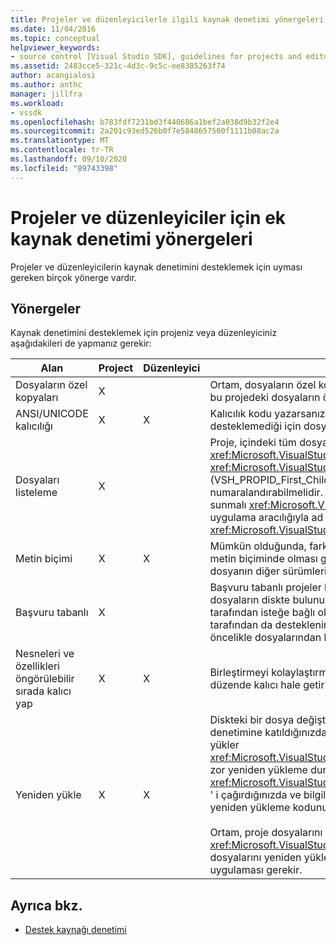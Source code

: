 ```yaml
---
title: Projeler ve düzenleyicilerle ilgili kaynak denetimi yönergeleri
ms.date: 11/04/2016
ms.topic: conceptual
helpviewer_keywords:
- source control [Visual Studio SDK], guidelines for projects and editors
ms.assetid: 2483cce5-321c-4d3c-9c5c-ee8385263f74
author: acangialosi
ms.author: anthc
manager: jillfra
ms.workload:
- vssdk
ms.openlocfilehash: b783fdf7231bd3f440686a1bef2a038d9b32f2e4
ms.sourcegitcommit: 2a201c93ed526b0f7e5848657500f1111b08ac2a
ms.translationtype: MT
ms.contentlocale: tr-TR
ms.lasthandoff: 09/10/2020
ms.locfileid: "89743398"
---
```

# <a name="additional-source-control-guidelines-for-projects-and-editors"></a>Projeler ve düzenleyiciler için ek kaynak denetimi yönergeleri
Projeler ve düzenleyicilerin kaynak denetimini desteklemek için uyması gereken birçok yönerge vardır.

## <a name="guidelines"></a>Yönergeler
 Kaynak denetimini desteklemek için projeniz veya düzenleyiciniz aşağıdakileri de yapmanız gerekir:

|Alan|Project|Düzenleyici|Ayrıntılar|
|----------|-------------|------------|-------------|
|Dosyaların özel kopyaları|X||Ortam, dosyaların özel kopyalarını destekler. Diğer bir deyişle, projeye kayıtlı her kişi, bu projedeki dosyaların özel bir kopyasına sahiptir.|
|ANSI/UNICODE kalıcılığı|X|X|Kalıcılık kodu yazarsanız, kaynak denetim programlarının çoğu şu anda Unicode desteklemediği için dosyaları ANSI biçiminde kalıcı hale getirin.|
|Dosyaları listeleme|X||Proje, içindeki tüm dosyaların belirli bir listesini içermeli ve <xref:Microsoft.VisualStudio.Shell.Interop.IVsSccProject2> veya <xref:Microsoft.VisualStudio.Shell.Interop.IVsHierarchy.GetProperty%2A> (VSH_PROPID_First_Child/Next_Sibling) kullanarak dosya listesini numaralandırabilmelidir. Proje ayrıca, uygulama aracılığıyla öğe adlarını da kullanıma sunmalı <xref:Microsoft.VisualStudio.Shell.Interop.IVsProject.GetMkDocument%2A> ve uygulama aracılığıyla ad aramasını (özel dosyalar dahil) desteklemelidir <xref:Microsoft.VisualStudio.Shell.Interop.IVsProject.IsDocumentInProject%2A> .|
|Metin biçimi|X|X|Mümkün olduğunda, farklı sürümlerin birleştirilmesini desteklemek için dosyaların metin biçiminde olması gerekir. Metin biçiminde olmayan dosyalar daha sonra dosyanın diğer sürümleriyle birleştirilemez. Tercih edilen metin biçimi XML 'dir.|
|Başvuru tabanlı|X||Başvuru tabanlı projeler kaynak denetiminde kolayca desteklenir. Ancak, bu dosyaların diskte bulunup bulunmaması fark edildiğinde, proje, kaynak denetimi tarafından isteğe bağlı olarak bir liste oluşturabildiği sürece kaynak denetimi tarafından da desteklenir. Kaynak denetiminden bir proje açılırken, proje dosyası öncelikle dosyalarından herhangi birinin önüne getirilir.|
|Nesneleri ve özellikleri öngörülebilir sırada kalıcı yap|X|X|Birleştirmeyi kolaylaştırmak için dosyalarınızı alfabetik sıralama gibi öngörülebilir bir düzende kalıcı hale getirin.|
|Yeniden yükle|X|X|Diskteki bir dosya değiştiğinde, Düzenleyicinizde yeniden yükleyebilmelidir. Kaynak denetimine katıldığınızda, ortam, uygulamanızı çağırarak verileri sizin için yeniden yükler <xref:Microsoft.VisualStudio.Shell.Interop.IVsPersistDocData2.ReloadDocData%2A> . En zor yeniden yükleme durumu, IVsQueryEditQuerySave:: <xref:Microsoft.VisualStudio.Shell.Interop.IVsQueryEditQuerySave2.QueryEditFiles%2A> ' i çağırdığınızda ve bilgileri işlerken bir kullanıma alma işlemi meydana gelir. Ancak, yeniden yükleme kodunuzun bu durumda çalışması gerekir.<br /><br /> Ortam, proje dosyalarını otomatik olarak yeniden yükler. Ancak, <xref:Microsoft.VisualStudio.Shell.Interop.IVsPersistHierarchyItem2> iç içe geçmiş proje dosyalarını yeniden yüklemeyi desteklemek için bir proje iç içe hiyerarşiler içeriyorsa uygulaması gerekir.|

## <a name="see-also"></a>Ayrıca bkz.
- [Destek kaynağı denetimi](../../extensibility/internals/supporting-source-control.md)
